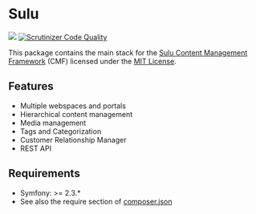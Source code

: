 Sulu
====

[![](https://travis-ci.org/sulu-cmf/sulu.png?branch=develop)](https://travis-ci.org/sulu-cmf/sulu) [![Scrutinizer Code Quality](https://scrutinizer-ci.com/g/sulu-cmf/sulu/badges/quality-score.png?s=a4e66cebefa4fb6f55f50066d516dc4ab9ba3d86)](https://scrutinizer-ci.com/g/sulu-cmf/sulu/)

This package contains the main stack for the
[Sulu Content Management Framework](https://github.com/sulu-cmf/sulu-standard) (CMF) licensed under the [MIT License](https://github.com/sulu-cmf/SuluContentBundle/blob/develop/LICENSE).

## Features

* Multiple webspaces and portals
* Hierarchical content management
* Media management
* Tags and Categorization
* Customer Relationship Manager
* REST API

## Requirements

* Symfony: >= 2.3.*
* See also the require section of [composer.json](https://github.com/sulu-cmf/sulu/blob/develop/composer.json)
